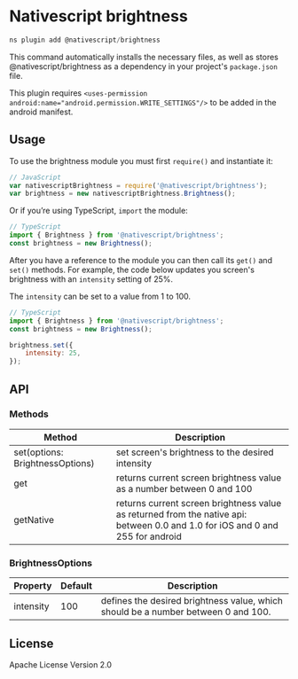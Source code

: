 # Nativescript brightness

```javascript
ns plugin add @nativescript/brightness
```

This command automatically installs the necessary files, as well as stores @nativescript/brightness as a dependency in your project's `package.json` file.

This plugin requires `<uses-permission android:name="android.permission.WRITE_SETTINGS"/>` to be added in the android manifest.

## Usage

To use the brightness module you must first `require()` and instantiate it:

```js
// JavaScript
var nativescriptBrightness = require('@nativescript/brightness');
var brightness = new nativescriptBrightness.Brightness();
```

Or if you’re using TypeScript, `import` the module:

```typescript
// TypeScript
import { Brightness } from '@nativescript/brightness';
const brightness = new Brightness();
```

After you have a reference to the module you can then call its `get()` and `set()` methods. For example, the code below updates you screen's brightness with an `intensity` setting of 25%.

The `intensity` can be set to a value from 1 to 100.

```js
// TypeScript
import { Brightness } from '@nativescript/brightness';
const brightness = new Brightness();

brightness.set({
	intensity: 25,
});
```

## API

### Methods

| Method                          | Description                                                                                                                    |
| ------------------------------- | ------------------------------------------------------------------------------------------------------------------------------ |
| set(options: BrightnessOptions) | set screen's brightness to the desired intensity                                                                               |
| get                             | returns current screen brightness value as a number between 0 and 100                                                          |
| getNative                       | returns current screen brightness value as returned from the native api: between 0.0 and 1.0 for iOS and 0 and 255 for android |

### BrightnessOptions

| Property  | Default | Description                                                                       |
| --------- | ------- | --------------------------------------------------------------------------------- |
| intensity | 100     | defines the desired brightness value, which should be a number between 0 and 100. |

## License

Apache License Version 2.0
